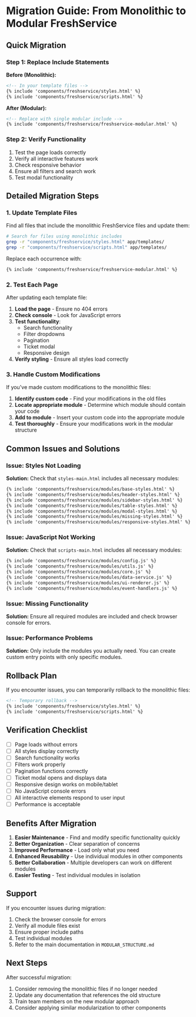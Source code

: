 # Migration Guide: From Monolithic to Modular FreshService

## Quick Migration

### Step 1: Replace Include Statements

**Before (Monolithic):**
```html
<!-- In your template files -->
{% include 'components/freshservice/styles.html' %}
{% include 'components/freshservice/scripts.html' %}
```

**After (Modular):**
```html
<!-- Replace with single modular include -->
{% include 'components/freshservice/freshservice-modular.html' %}
```

### Step 2: Verify Functionality

1. Test the page loads correctly
2. Verify all interactive features work
3. Check responsive behavior
4. Ensure all filters and search work
5. Test modal functionality

## Detailed Migration Steps

### 1. Update Template Files

Find all files that include the monolithic FreshService files and update them:

```bash
# Search for files using monolithic includes
grep -r "components/freshservice/styles.html" app/templates/
grep -r "components/freshservice/scripts.html" app/templates/
```

Replace each occurrence with:
```html
{% include 'components/freshservice/freshservice-modular.html' %}
```

### 2. Test Each Page

After updating each template file:

1. **Load the page** - Ensure no 404 errors
2. **Check console** - Look for JavaScript errors
3. **Test functionality**:
   - Search functionality
   - Filter dropdowns
   - Pagination
   - Ticket modal
   - Responsive design
4. **Verify styling** - Ensure all styles load correctly

### 3. Handle Custom Modifications

If you've made custom modifications to the monolithic files:

1. **Identify custom code** - Find your modifications in the old files
2. **Locate appropriate module** - Determine which module should contain your code
3. **Add to module** - Insert your custom code into the appropriate module
4. **Test thoroughly** - Ensure your modifications work in the modular structure

## Common Issues and Solutions

### Issue: Styles Not Loading
**Solution:** Check that `styles-main.html` includes all necessary modules:
```html
{% include 'components/freshservice/modules/base-styles.html' %}
{% include 'components/freshservice/modules/header-styles.html' %}
{% include 'components/freshservice/modules/sidebar-styles.html' %}
{% include 'components/freshservice/modules/table-styles.html' %}
{% include 'components/freshservice/modules/modal-styles.html' %}
{% include 'components/freshservice/modules/missing-styles.html' %}
{% include 'components/freshservice/modules/responsive-styles.html' %}
```

### Issue: JavaScript Not Working
**Solution:** Check that `scripts-main.html` includes all necessary modules:
```html
{% include 'components/freshservice/modules/config.js' %}
{% include 'components/freshservice/modules/utils.js' %}
{% include 'components/freshservice/modules/core.js' %}
{% include 'components/freshservice/modules/data-service.js' %}
{% include 'components/freshservice/modules/ui-renderer.js' %}
{% include 'components/freshservice/modules/event-handlers.js' %}
```

### Issue: Missing Functionality
**Solution:** Ensure all required modules are included and check browser console for errors.

### Issue: Performance Problems
**Solution:** Only include the modules you actually need. You can create custom entry points with only specific modules.

## Rollback Plan

If you encounter issues, you can temporarily rollback to the monolithic files:

```html
<!-- Temporary rollback -->
{% include 'components/freshservice/styles.html' %}
{% include 'components/freshservice/scripts.html' %}
```

## Verification Checklist

- [ ] Page loads without errors
- [ ] All styles display correctly
- [ ] Search functionality works
- [ ] Filters work properly
- [ ] Pagination functions correctly
- [ ] Ticket modal opens and displays data
- [ ] Responsive design works on mobile/tablet
- [ ] No JavaScript console errors
- [ ] All interactive elements respond to user input
- [ ] Performance is acceptable

## Benefits After Migration

1. **Easier Maintenance** - Find and modify specific functionality quickly
2. **Better Organization** - Clear separation of concerns
3. **Improved Performance** - Load only what you need
4. **Enhanced Reusability** - Use individual modules in other components
5. **Better Collaboration** - Multiple developers can work on different modules
6. **Easier Testing** - Test individual modules in isolation

## Support

If you encounter issues during migration:

1. Check the browser console for errors
2. Verify all module files exist
3. Ensure proper include paths
4. Test individual modules
5. Refer to the main documentation in `MODULAR_STRUCTURE.md`

## Next Steps

After successful migration:

1. Consider removing the monolithic files if no longer needed
2. Update any documentation that references the old structure
3. Train team members on the new modular approach
4. Consider applying similar modularization to other components 